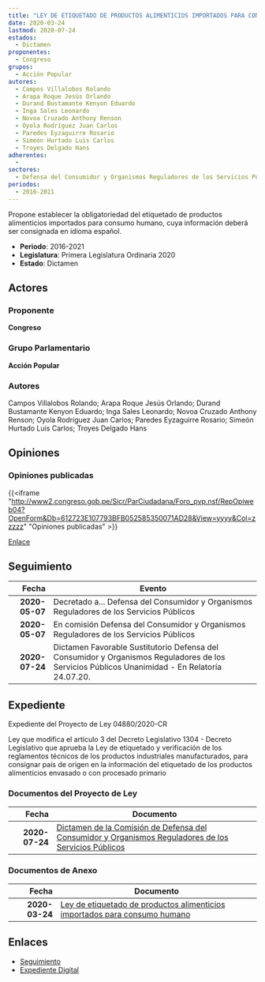 ```yaml
---
title: "LEY DE ETIQUETADO DE PRODUCTOS ALIMENTICIOS IMPORTADOS PARA CONSUMO HUMANO"
date: 2020-03-24
lastmod: 2020-07-24
estados: 
  - Dictamen
proponentes: 
  - Congreso
grupos: 
  - Acción Popular
autores: 
  - Campos Villalobos Rolando
  - Arapa Roque Jesús Orlando
  - Durand Bustamante Kenyon Eduardo
  - Inga Sales Leonardo
  - Novoa Cruzado Anthony Renson
  - Oyola Rodríguez Juan Carlos
  - Paredes Eyzaguirre Rosario
  - Simeón Hurtado Luis Carlos
  - Troyes Delgado Hans
adherentes: 
  - 
sectores: 
  - Defensa del Consumidor y Organismos Reguladores de los Servicios Públicos
periodos: 
  - 2016-2021
---
```


Propone establecer la obligatoriedad del etiquetado de productos alimenticios importados para consumo humano, cuya información deberá ser consignada en idioma español.

- **Periodo**: 2016-2021
- **Legislatura**: Primera Legislatura Ordinaria 2020
- **Estado**: Dictamen

## Actores

### Proponente

**Congreso**

### Grupo Parlamentario

**Acción Popular**

### Autores

Campos Villalobos Rolando; Arapa Roque Jesús Orlando; Durand Bustamante Kenyon Eduardo; Inga Sales Leonardo; Novoa Cruzado Anthony Renson; Oyola Rodríguez Juan Carlos; Paredes Eyzaguirre Rosario; Simeón Hurtado Luis Carlos; Troyes Delgado Hans


## Opiniones

### Opiniones publicadas

{{<iframe "http://www2.congreso.gob.pe/Sicr/ParCiudadana/Foro_pvp.nsf/RepOpiweb04?OpenForm&Db=612723E107793BFB052585350071AD28&View=yyyy&Col=zzzzz" "Opiniones publicadas" >}}

[Enlace](http://www2.congreso.gob.pe/Sicr/ParCiudadana/Foro_pvp.nsf/RepOpiweb04?OpenForm&Db=612723E107793BFB052585350071AD28&View=yyyy&Col=zzzzz)

## Seguimiento

| Fecha | Evento |
|------:|--------|
| **2020-05-07** | Decretado a... Defensa del Consumidor y Organismos Reguladores de los Servicios Públicos|
| **2020-05-07** | En comisión Defensa del Consumidor y Organismos Reguladores de los Servicios Públicos|
| **2020-07-24** | Dictamen Favorable Sustitutorio Defensa del Consumidor y Organismos Reguladores de los Servicios Públicos Unanimidad - En Relatoría 24.07.20.|


## Expediente

Expediente del Proyecto de Ley 04880/2020-CR

Ley que modifica el artículo 3 del Decreto Legislativo 1304 - Decreto Legislativo que aprueba la Ley de etiquetado y verificación de los reglamentos técnicos de los productos industriales manufacturados, para consignar país de origen en la información del etiquetado de los productos alimenticios envasado o con procesado primario


### Documentos del Proyecto de Ley

| Fecha | Documento |
|------:|--------|
| **2020-07-24** | [Dictamen de la Comisión de Defensa del Consumidor y Organismos Reguladores de los Servicios Públicos](http://www.leyes.congreso.gob.pe/Documentos/2016_2021/Dictamenes/Proyectos_de_Ley/04880DC06MAY20200724.pdf) |

### Documentos de Anexo

| Fecha | Documento |
|------:|--------|
| **2020-03-24** | [Ley de etiquetado de productos alimenticios importados para consumo humano](http://www.leyes.congreso.gob.pe/Documentos/2016_2021/Proyectos_de_Ley_y_de_Resoluciones_Legislativas/PL04880_20200324.pdf) |

## Enlaces 

- [Seguimiento](http://www2.congreso.gob.pehttp://www2.congreso.gob.pe/Sicr/TraDocEstProc/CLProLey2016.nsf/f7fff46988ca05b1052578e100829cc7/cf4a9e51c8c281680525853600677db3?OpenDocument)
- [Expediente Digital](http://www2.congreso.gob.pehttp://www2.congreso.gob.pe/Sicr/TraDocEstProc/CLProLey2016.nsf/f7fff46988ca05b1052578e100829cc7/cf4a9e51c8c281680525853600677db3?OpenDocument&Click=05257FB7005EB655.eb71d0cf91d8294e05256cdf006b5706/$Body/0.1C6C)
